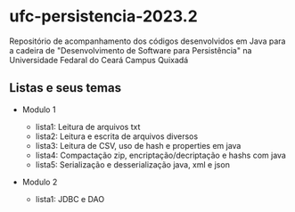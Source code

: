 # ufc-persistencia-2023.2
 Repositório de acompanhamento dos códigos desenvolvidos em Java para a cadeira de "Desenvolvimento de Software para Persistência" na Universidade Fedaral do Ceará Campus Quixadá

## Listas e seus temas

- Modulo 1
    - lista1: Leitura de arquivos txt
    - lista2: Leitura e escrita de arquivos diversos
    - lista3: Leitura de CSV, uso de hash e properties em java
    - lista4: Compactação zip, encriptação/decriptação e hashs com java
    - lista5: Serialização e desserialização java, xml e json
    
- Modulo 2
    - lista1: JDBC e DAO
